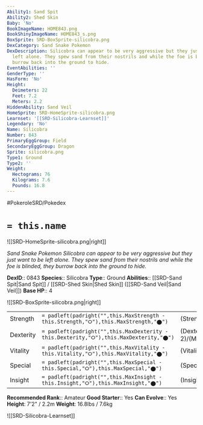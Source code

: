 ```yaml
---
Ability1: Sand Spit
Ability2: Shed Skin
Baby: 'No'
BookImageName: HOME843.png
BookShinyImageName: HOME843_s.png
BoxSprite: SRD-BoxSprite-silicobra.png
DexCategory: Sand Snake Pokemon
DexDescription: Silicobra can appear to be very aggressive but they just want to be
  left alone. They spew sand from their nostrils and while the foe is blinded, they
  burrow back into the ground to hide.
EventAbilities: ''
GenderType: ''
HasForm: 'No'
Height:
  Deimeters: 22
  Feet: 7.2
  Meters: 2.2
HiddenAbility: Sand Veil
HomeSprite: SRD-HomeSprite-silicobra.png
Learnset: '[[SRD-Silicobra-Learnset]]'
Legendary: 'No'
Name: Silicobra
Number: 843
PrimaryEggGroup: Field
SecondaryEggGroup: Dragon
Sprite: silicobra.png
Type1: Ground
Type2: ''
Weight:
  Hectograms: 76
  Kilograms: 7.6
  Pounds: 16.8
---
```


#PokeroleSRD/Pokedex

# `= this.name`

![[SRD-HomeSprite-silicobra.png|right]]

*Sand Snake Pokemon*
*Silicobra can appear to be very aggressive but they just want to be left alone. They spew sand from their nostrils and while the foe is blinded, they burrow back into the ground to hide.*

**DexID**:: 0843
**Species**:: Silicobra
**Type**:: Ground
**Abilities**:: [[SRD-Sand Spit|Sand Spit]] / [[SRD-Shed Skin|Shed Skin]] ([[SRD-Sand Veil|Sand Veil]])
**Base HP**:: 4

![[SRD-BoxSprite-silicobra.png|right]]

|           |                                                                                        |                                          |
| --------- | -------------------------------------------------------------------------------------- | ---------------------------------------- |
| Strength  | `= padleft(padright("",this.MaxStrength - this.Strength,"⭘"),this.MaxStrength,"⬤")`    | (Strength::2)/(MaxStrength::4)   |
| Dexterity | `= padleft(padright("",this.MaxDexterity - this.Dexterity,"⭘"),this.MaxDexterity,"⬤")` | (Dexterity:: 2)/(MaxDexterity::4) |
| Vitality  | `= padleft(padright("",this.MaxVitality - this.Vitality,"⭘"),this.MaxVitality,"⬤")`    | (Vitality::2)/(MaxVitality::5)   |
| Special   | `= padleft(padright("",this.MaxSpecial - this.Special,"⭘"),this.MaxSpecial,"⬤")`       | (Special::1)/(MaxSpecial::3)     |
| Insight   | `= padleft(padright("",this.MaxInsight - this.Insight,"⭘"),this.MaxInsight,"⬤")`       | (Insight::2)/(MaxInsight::4)     |

**Recommended Rank**:: Amateur
**Good Starter**:: Yes
**Can Evolve**:: Yes
**Height**: 7'2" / 2.2m
**Weight**: 16.8lbs / 7.6kg

![[SRD-Silicobra-Learnset]]